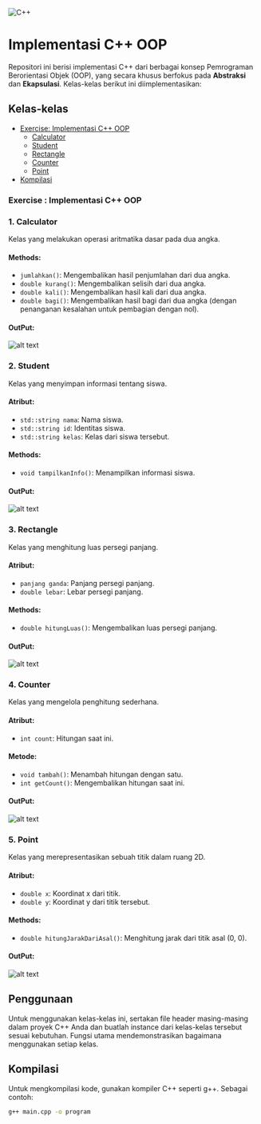 ![C++](https://img.shields.io/badge/c++-%2300599C.svg?style=for-the-badge&logo=c%2B%2B&logoColor=white)

# Implementasi C++ OOP

Repositori ini berisi implementasi C++ dari berbagai konsep Pemrograman Berorientasi Objek (OOP), yang secara khusus berfokus pada **Abstraksi** dan **Ekapsulasi**. Kelas-kelas berikut ini diimplementasikan:

## Kelas-kelas
- [Exercise: Implementasi C++ OOP](#Exercise-Implementasi-C++-OOP)
    - [Calculator](#1-Calculator)
    - [Student](#Student)
    - [Rectangle](#Rectangle)
    - [Counter](#Counter)
    - [Point](#Point)
- [Kompilasi](#kompilasi)

### Exercise : Implementasi C++ OOP

### 1. Calculator
Kelas yang melakukan operasi aritmatika dasar pada dua angka.

#### Methods:
- `jumlahkan()`: Mengembalikan hasil penjumlahan dari dua angka.
- `double kurang()`: Mengembalikan selisih dari dua angka.
- `double kali()`: Mengembalikan hasil kali dari dua angka.
- `double bagi()`: Mengembalikan hasil bagi dari dua angka (dengan penanganan kesalahan untuk pembagian dengan nol).

#### OutPut:
![alt text](image.png)

### 2. Student
Kelas yang menyimpan informasi tentang siswa.

#### Atribut:
- `std::string nama`: Nama siswa.
- `std::string id`: Identitas siswa.
- `std::string kelas`: Kelas dari siswa tersebut.

#### Methods:
- `void tampilkanInfo()`: Menampilkan informasi siswa.

#### OutPut:
![alt text](image-1.png)

### 3. Rectangle
Kelas yang menghitung luas persegi panjang.

#### Atribut:
- `panjang ganda`: Panjang persegi panjang.
- `double lebar`: Lebar persegi panjang.

#### Methods:
- `double hitungLuas()`: Mengembalikan luas persegi panjang.

#### OutPut:
![alt text](image-2.png)

### 4. Counter
Kelas yang mengelola penghitung sederhana.

#### Atribut:
- `int count`: Hitungan saat ini.

#### Metode:
- `void tambah()`: Menambah hitungan dengan satu.
- `int getCount()`: Mengembalikan hitungan saat ini.

#### OutPut:
![alt text](image-3.png)

### 5. Point
Kelas yang merepresentasikan sebuah titik dalam ruang 2D.

#### Atribut:
- `double x`: Koordinat x dari titik.
- `double y`: Koordinat y dari titik tersebut.

#### Methods:
- `double hitungJarakDariAsal()`: Menghitung jarak dari titik asal (0, 0).

#### OutPut:
![alt text](image-4.png)

## Penggunaan
Untuk menggunakan kelas-kelas ini, sertakan file header masing-masing dalam proyek C++ Anda dan buatlah instance dari kelas-kelas tersebut sesuai kebutuhan. Fungsi utama mendemonstrasikan bagaimana menggunakan setiap kelas.

## Kompilasi
Untuk mengkompilasi kode, gunakan kompiler C++ seperti g++. Sebagai contoh:
```bash
g++ main.cpp -o program
